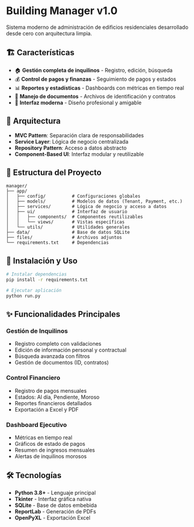 # Building Manager v1.0

Sistema moderno de administración de edificios residenciales desarrollado desde cero con arquitectura limpia.

## 🏗️ Características

- 🏠 **Gestión completa de inquilinos** - Registro, edición, búsqueda
- 💰 **Control de pagos y finanzas** - Seguimiento de pagos y estados
- 📊 **Reportes y estadísticas** - Dashboards con métricas en tiempo real
- 📁 **Manejo de documentos** - Archivos de identificación y contratos
- 🎨 **Interfaz moderna** - Diseño profesional y amigable

## 🔧 Arquitectura

- **MVC Pattern**: Separación clara de responsabilidades
- **Service Layer**: Lógica de negocio centralizada
- **Repository Pattern**: Acceso a datos abstracto
- **Component-Based UI**: Interfaz modular y reutilizable

## 📁 Estructura del Proyecto

```
manager/
├── app/
│   ├── config/          # Configuraciones globales
│   ├── models/          # Modelos de datos (Tenant, Payment, etc.)
│   ├── services/        # Lógica de negocio y acceso a datos
│   ├── ui/              # Interfaz de usuario
│   │   ├── components/  # Componentes reutilizables
│   │   └── views/       # Vistas específicas
│   └── utils/           # Utilidades generales
├── data/                # Base de datos SQLite
├── files/               # Archivos adjuntos
└── requirements.txt     # Dependencias
```

## 🚀 Instalación y Uso

```bash
# Instalar dependencias
pip install -r requirements.txt

# Ejecutar aplicación
python run.py
```

## ✨ Funcionalidades Principales

### Gestión de Inquilinos
- Registro completo con validaciones
- Edición de información personal y contractual
- Búsqueda avanzada con filtros
- Gestión de documentos (ID, contratos)

### Control Financiero
- Registro de pagos mensuales
- Estados: Al día, Pendiente, Moroso
- Reportes financieros detallados
- Exportación a Excel y PDF

### Dashboard Ejecutivo
- Métricas en tiempo real
- Gráficos de estado de pagos
- Resumen de ingresos mensuales
- Alertas de inquilinos morosos

## 🛠️ Tecnologías

- **Python 3.8+** - Lenguaje principal
- **Tkinter** - Interfaz gráfica nativa
- **SQLite** - Base de datos embebida
- **ReportLab** - Generación de PDFs
- **OpenPyXL** - Exportación Excel 